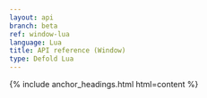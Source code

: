 ```yaml
---
layout: api
branch: beta
ref: window-lua
language: Lua
title: API reference (Window)
type: Defold Lua
---
```

{% include anchor_headings.html html=content %}